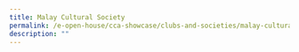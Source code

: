 ```yaml
---
title: Malay Cultural Society
permalink: /e-open-house/cca-showcase/clubs-and-societies/malay-cultural-society/
description: ""
---
```

